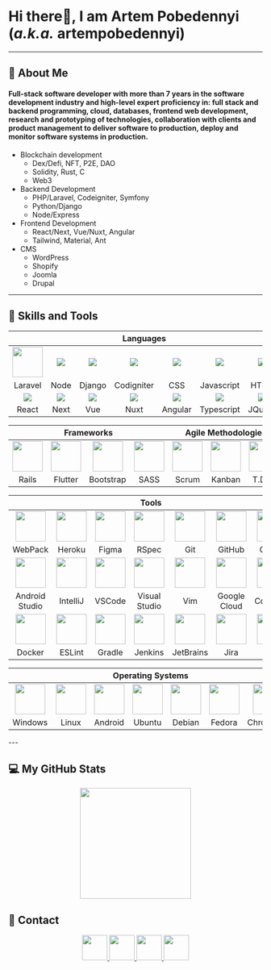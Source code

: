 # **Hi there👋, I am Artem Pobedennyi (*a.k.a.* artempobedennyi)**
  
---
## :information_desk_person:  About Me
#### Full-stack software developer with more than 7 years in the software development industry and high-level expert proficiency in: full stack and backend programming, cloud, databases, frontend web development, research and prototyping of technologies, collaboration with clients and product management to deliver software to production, deploy and monitor software systems in production.

- Blockchain development
  - Dex/Defi, NFT, P2E, DAO
  - Solidity, Rust, C
  - Web3
- Backend Development
  - PHP/Laravel, Codeigniter, Symfony
  - Python/Django
  - Node/Express
- Frontend Development
  - React/Next, Vue/Nuxt, Angular
  - Tailwind, Material, Ant
- CMS
  - WordPress
  - Shopify
  - Joomla
  - Drupal

---
## :wrench:  Skills and Tools
<div align="center">
   <table>
      <thead>
         <tr>
            <th colspan="7">Languages</th>
         </tr>
      </thead>
      <tr>
         <td align="center" width=110> 
            <img height=60 src="https://cdn.jsdelivr.net/gh/devicons/devicon/icons/laravel/laravel-plain.svg"/> 
         </td>
         <td align="center" width=110>             
            <img src="https://cdn.jsdelivr.net/gh/devicons/devicon/icons/nodejs/nodejs-original-wordmark.svg" />          
         </td>
         <td align="center" width=110>
            <img src="https://cdn.jsdelivr.net/gh/devicons/devicon/icons/django/django-plain.svg" />
         </td>
         <td align="center" width=110>
            <img src="https://cdn.jsdelivr.net/gh/devicons/devicon/icons/codeigniter/codeigniter-plain.svg" />
         </td>
         <td align="center" width=110>
            <img src="https://cdn.jsdelivr.net/gh/devicons/devicon/icons/css3/css3-original.svg" />
         </td>
         <td align="center" width=110>
            <img src="https://cdn.jsdelivr.net/gh/devicons/devicon/icons/javascript/javascript-plain.svg" />
         </td>
         <td align="center" width=110>            
            <img src="https://cdn.jsdelivr.net/gh/devicons/devicon/icons/html5/html5-original.svg" />          
         </td>          
      </tr>
      <tr>
         <td align="center" width=110>Laravel</td>
         <td align="center" width=110>Node</td>
         <td align="center" width=110>Django</td>
         <td align="center" width=110>Codigniter</td>
         <td align="center" width=110>CSS</td>
         <td align="center" width=110>Javascript</td>
         <td align="center" width=110>HTML</td>
      </tr>
      <tr>
         <td align="center" width=110>             
            <img src="https://cdn.jsdelivr.net/gh/devicons/devicon/icons/react/react-original.svg" />          
         </td>
         <td align="center" width=110>             
            <img src="https://cdn.jsdelivr.net/gh/devicons/devicon/icons/nextjs/nextjs-original-wordmark.svg" />          
         </td>
         <td align="center" width=110>            
            <img src="https://cdn.jsdelivr.net/gh/devicons/devicon/icons/vuejs/vuejs-original.svg" />          
         </td>
         <td align="center" width=110>            
            <img src="https://cdn.jsdelivr.net/gh/devicons/devicon/icons/nuxtjs/nuxtjs-original.svg" />          
         </td>
         <td align="center" width=110>            
            <img src="https://cdn.jsdelivr.net/gh/devicons/devicon/icons/angularjs/angularjs-original.svg" />          
         </td>
         <td align="center" width=110>            
            <img src="https://cdn.jsdelivr.net/gh/devicons/devicon/icons/typescript/typescript-original.svg" />          
         </td>
         <td align="center" width=110>                        
            <img src="https://cdn.jsdelivr.net/gh/devicons/devicon/icons/jquery/jquery-plain-wordmark.svg" />                 
         </td>          
      </tr>
      <tr>
         <td align="center" width=110>React</td>
         <td align="center" width=110>Next</td>
         <td align="center" width=110>Vue</td>
         <td align="center" width=110>Nuxt</td>
         <td align="center" width=110>Angular</td>
         <td align="center" width=110>Typescript</td>
         <td align="center" width=110>JQuery</td>
      </tr>
   </table>
   <table>
      <thead>
         <tr>
            <th colspan="4">Frameworks</th>
            <th colspan="3">Agile Methodologies</th>
         </tr>
      </thead>
      <tr>
         <td align="center" width=110><img height=60 src="https://cdn.jsdelivr.net/gh/devicons/devicon/icons/rails/rails-original-wordmark.svg"/> </td>
         <td align="center" width=110> <img height=60 src="https://cdn.jsdelivr.net/gh/devicons/devicon/icons/flutter/flutter-original.svg"/> </td>
         <td align="center" width=110> <img height=60 src="https://cdn.jsdelivr.net/gh/devicons/devicon/icons/bootstrap/bootstrap-original.svg"/> </td>
         <td align="center" width=110> <img height=60 src="https://cdn.jsdelivr.net/gh/devicons/devicon/icons/sass/sass-original.svg"/> </td>
         <td align="center" width=110><img width=60 src="https://user-images.githubusercontent.com/27622683/192119071-da8aff75-02b1-4c6d-8232-507b9454cd49.png"/></td>
         <td align="center" width=110><img width=60 src="https://user-images.githubusercontent.com/27622683/192119213-9a958b20-d3ba-460e-935f-dccb6a3de7e6.png"/></td>
         <td align="center" width=110><img width=60 src="https://user-images.githubusercontent.com/27622683/192119394-0284fdfc-3ad2-460c-8b57-5ed13a2cbfc0.png"/></td>
      <tr align="center">
         <td align="center" width=110>Rails</td>
         <td align="center" width=110>Flutter</td>
         <td align="center" width=110>Bootstrap</td>
         <td align="center" width=110>SASS</td>
         <td align="center" width=110>Scrum</td>
         <td align="center" width=110>Kanban</td>
         <td align="center" width=110>T.D.D.</td>
      </tr>
      </tr>
   </table>
   <table>
      <thead>
         <tr>
            <th colspan="7">Tools</th>
         </tr>
      </thead>
      <tr>
         <td align="center" width=110><img height=60 src="https://cdn.jsdelivr.net/gh/devicons/devicon/icons/webpack/webpack-original.svg"/> </td>
         <td align="center" width=110> <img height=60 src="https://cdn.jsdelivr.net/gh/devicons/devicon/icons/heroku/heroku-original.svg"/> </td>
         <td align="center" width=110> <img height=60 src="https://cdn.jsdelivr.net/gh/devicons/devicon/icons/figma/figma-original.svg"/> </td>
         <td align="center" width=110> <img height=60 src="https://cdn.jsdelivr.net/gh/devicons/devicon/icons/rspec/rspec-original.svg"/> </td>
         <td align="center" width=110> <img height=60 src="https://cdn.jsdelivr.net/gh/devicons/devicon/icons/git/git-original.svg"/> </td>
         <td align="center" width=110> <img height=60 src="https://cdn.jsdelivr.net/gh/devicons/devicon/icons/github/github-original.svg"/> </td>
         <td align="center" width=110> <img height=60 src="https://cdn.jsdelivr.net/gh/devicons/devicon/icons/gitlab/gitlab-original.svg"/> </td>
      </tr>
      <tr>
         <td align="center" width=110>WebPack</td>
         <td align="center" width=110>Heroku</td>
         <td align="center" width=110>Figma</td>
         <td align="center" width=110>RSpec</td>
         <td align="center" width=110>Git</td>
         <td align="center" width=110>GitHub</td>
         <td align="center" width=110>GitLab</td>
      </tr>
      <tr>
         <td align="center" width=110> <img height=60 src="https://cdn.jsdelivr.net/gh/devicons/devicon/icons/androidstudio/androidstudio-original.svg"/> </td>
         <td align="center" width=110> <img height=60 src="https://cdn.jsdelivr.net/gh/devicons/devicon/icons/intellij/intellij-original.svg"/> </td>
         <td align="center" width=110> <img height=60 src="https://cdn.jsdelivr.net/gh/devicons/devicon/icons/vscode/vscode-original.svg"/> </td>
         <td align="center" width=110> <img height=60 src="https://cdn.jsdelivr.net/gh/devicons/devicon/icons/visualstudio/visualstudio-plain.svg"/> </td>
         <td align="center" width=110> <img height=60 src="https://cdn.jsdelivr.net/gh/devicons/devicon/icons/vim/vim-original.svg"/> </td>
         <td align="center" width=110> <img height=60 src="https://cdn.jsdelivr.net/gh/devicons/devicon/icons/googlecloud/googlecloud-original.svg"/> </td>
         <td align="center" width=110> <img height=60 src="https://cdn.jsdelivr.net/gh/devicons/devicon/icons/codepen/codepen-plain.svg"/> </td>
      </tr>
      <tr>
         <td align="center" width=110>Android Studio</td>
         <td align="center" width=110>IntelliJ</td>
         <td align="center" width=110>VSCode</td>
         <td align="center" width=110>Visual Studio</td>
         <td align="center" width=110>Vim</td>
         <td align="center" width=110>Google Cloud</td>
         <td align="center" width=110>CodePen</td>
      </tr>
      <tr>
         <td align="center" width=110> <img height=60 src="https://cdn.jsdelivr.net/gh/devicons/devicon/icons/docker/docker-original.svg"/> </td>
         <td align="center" width=110> <img height=60 src="https://cdn.jsdelivr.net/gh/devicons/devicon/icons/eslint/eslint-original.svg"/> </td>
         <td align="center" width=110> <img height=60 src="https://cdn.jsdelivr.net/gh/devicons/devicon/icons/gradle/gradle-plain.svg"/> </td>
         <td align="center" width=110> <img height=60 src="https://cdn.jsdelivr.net/gh/devicons/devicon/icons/jenkins/jenkins-line.svg"/> </td>
         <td align="center" width=110> <img height=60 src="https://cdn.jsdelivr.net/gh/devicons/devicon/icons/jetbrains/jetbrains-original.svg"/> </td>
         <td align="center" width=110> <img height=60 src="https://cdn.jsdelivr.net/gh/devicons/devicon/icons/jira/jira-original.svg"/> </td>
         <td align="center" width=110> <img height=60 src="https://cdn.jsdelivr.net/gh/devicons/devicon/icons/yarn/yarn-original.svg"/></td>
      </tr>
      <tr>
         <td align="center" width=110>Docker</td>
         <td align="center" width=110>ESLint</td>
         <td align="center" width=110>Gradle</td>
         <td align="center" width=110>Jenkins</td>
         <td align="center" width=110>JetBrains</td>
         <td align="center" width=110>Jira</td>
         <td align="center" width=110>Yarn</td>
      </tr>
   </table>
   <table>
      <thead>
         <tr>
            <th colspan="7">Operating Systems</th>
         </tr>
      </thead>
      <tr>
         <td align="center" width=110><img height=60 src="https://cdn.jsdelivr.net/gh/devicons/devicon/icons/windows8/windows8-original.svg"/> </td>
         <td align="center" width=110> <img height=60 src="https://cdn.jsdelivr.net/gh/devicons/devicon/icons/linux/linux-original.svg"/> </td>
         <td align="center" width=110> <img height=60 src="https://cdn.jsdelivr.net/gh/devicons/devicon/icons/android/android-original.svg"/> </td>
         <td align="center" width=110> <img height=60 src="https://cdn.jsdelivr.net/gh/devicons/devicon/icons/ubuntu/ubuntu-plain.svg"/> </td>
         <td align="center" width=110> <img height=60 src="https://cdn.jsdelivr.net/gh/devicons/devicon/icons/debian/debian-plain.svg"/> </td>
         <td align="center" width=110> <img height=60 src="https://cdn.jsdelivr.net/gh/devicons/devicon/icons/fedora/fedora-plain.svg"/> </td>
         <td align="center" width=110> <img height=60 src="https://cdn.jsdelivr.net/gh/devicons/devicon/icons/chrome/chrome-original.svg"/> </td>
      </tr>
      <tr>
         <td align="center" width=110>Windows</td>
         <td align="center" width=110>Linux</td>
         <td align="center" width=110>Android</td>
         <td align="center" width=110>Ubuntu</td>
         <td align="center" width=110>Debian</td>
         <td align="center" width=110>Fedora</td>
         <td align="center" width=110>ChromeOS</td>
      </tr>
   </table>
</div>
---


## :computer:  My GitHub Stats
<!-- <div align="center">
    <img height="200em" src="profile-3d-contrib/radar_contrib_only.svg">
</div> -->
<!-- <div align="center">
    <img height="200em" src="https://github-profile-summary-cards.vercel.app/api/cards/stats?username=artempobedennyi&theme=github"/>
    <img height="200em" src="https://github-profile-summary-cards.vercel.app/api/cards/repos-per-language?username=artempobedennyi"/>
</div> -->
<!-- <div align="center">
    <img height="200em" src="https://github-profile-summary-cards.vercel.app/api/cards/most-commit-language?username=artempobedennyi">
</div> -->
<div align="center">
    <img height="220em" src="https://github-readme-stats.vercel.app/api/top-langs/?username=artempobedennyi&langs_count=10&layout=compact&hide=c%2B%2B,CMake,C" />
</div>
<!-- <div align="center">
    <img width="500em" src="https://streak-stats.demolab.com/?user=artempobedennyi&currStreakNum=000000&fire=orange&sideLabels=000date_format=[Y.]n.j)" />
</div> -->

<!--## :abacus: Last 30 days of Contributions-->
<!-- <div align="center">
  <img width="1000em" style="margin-top: 0px" src="https://eleo-readme-activity-graph.herokuapp.com/graph?username=artempobedennyi&bg_color=ffffff&color=000000&line=4c9d9e&point=ff0000&area=true&hide_border=true&hide_title=true" />
</div> -->

## :wrench:  Contact
<div align="center">
    <a href="mailto:artem.pobedennyyi309@gmail.com" target="_blank" rel="noopener noreferrer">
        <img src="https://img.icons8.com/color/2x/gmail-new.png"  width="50" />
    </a>
    <a href="https://join.skype.com/invite/d9RL5DFnilbU" target="_blank" rel="noopener noreferrer">
        <img src="https://img.icons8.com/color/2x/skype.png"  width="50" />
    </a>
    <a href="https://t.me/artempobedennyi309" target="_blank" rel="noopener noreferrer">
        <img src="https://img.icons8.com/color/2x/telegram-app.png"  width="50" />
    </a>
    <a href="https://discord.gg/Hh2xw5SS" target="_blank" rel="noopener noreferrer">
        <img src="https://img.icons8.com/color/2x/discord.png"  width="50" />
    </a>
</div>